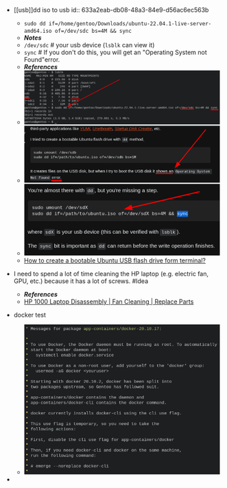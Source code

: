 - [[usb]]dd iso to usb
  id:: 633a2eab-db08-48a3-84e9-d56ac6ec563b
  * `sudo dd if=/home/gentoo/Downloads/ubuntu-22.04.1-live-server-amd64.iso of=/dev/sdc bs=4M && sync`
  * ***Notes***
  * `/dev/sdc` # your usb device (`lsblk` can view it)
  * `sync` # If you don't do this, you will get an "Operating System not Found"error.
  * ***References***
  * ![image.png](../assets/image_1664760889380_0.png)
  * ![image.png](../assets/image_1664760950267_0.png)
  * ![image.png](../assets/image_1664761013877_0.png)
  * [How to create a bootable Ubuntu USB flash drive form terminal?](https://askubuntu.com/questions/372607/how-to-create-a-bootable-ubuntu-usb-flash-drive-from-terminal)
- I need to spend a lot of time cleaning the HP laptop (e.g. electric fan, GPU, etc.) because it has a lot of screws. #Idea
  
  * ***References***
  * [HP 1000 Laptop Disassembly | Fan Cleaning | Replace Parts](https://www.youtube.com/watch?v=p7XZNsNLQss)
- docker test
  * ![image.png](../assets/image_1664792374929_0.png)
-